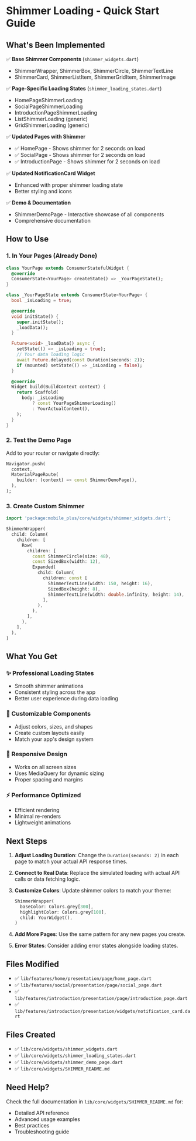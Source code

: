 # Shimmer Loading - Quick Start Guide

## What's Been Implemented

✅ **Base Shimmer Components** (`shimmer_widgets.dart`)
- ShimmerWrapper, ShimmerBox, ShimmerCircle, ShimmerTextLine
- ShimmerCard, ShimmerListItem, ShimmerGridItem, ShimmerImage

✅ **Page-Specific Loading States** (`shimmer_loading_states.dart`)
- HomePageShimmerLoading
- SocialPageShimmerLoading
- IntroductionPageShimmerLoading
- ListShimmerLoading (generic)
- GridShimmerLoading (generic)

✅ **Updated Pages with Shimmer**
- ✅ HomePage - Shows shimmer for 2 seconds on load
- ✅ SocialPage - Shows shimmer for 2 seconds on load
- ✅ IntroductionPage - Shows shimmer for 2 seconds on load

✅ **Updated NotificationCard Widget**
- Enhanced with proper shimmer loading state
- Better styling and icons

✅ **Demo & Documentation**
- ShimmerDemoPage - Interactive showcase of all components
- Comprehensive documentation

## How to Use

### 1. In Your Pages (Already Done)

```dart
class YourPage extends ConsumerStatefulWidget {
  @override
  ConsumerState<YourPage> createState() => _YourPageState();
}

class _YourPageState extends ConsumerState<YourPage> {
  bool _isLoading = true;

  @override
  void initState() {
    super.initState();
    _loadData();
  }

  Future<void> _loadData() async {
    setState(() => _isLoading = true);
    // Your data loading logic
    await Future.delayed(const Duration(seconds: 2));
    if (mounted) setState(() => _isLoading = false);
  }

  @override
  Widget build(BuildContext context) {
    return Scaffold(
      body: _isLoading
          ? const YourPageShimmerLoading()
          : YourActualContent(),
    );
  }
}
```

### 2. Test the Demo Page

Add to your router or navigate directly:

```dart
Navigator.push(
  context,
  MaterialPageRoute(
    builder: (context) => const ShimmerDemoPage(),
  ),
);
```

### 3. Create Custom Shimmer

```dart
import 'package:mobile_plus/core/widgets/shimmer_widgets.dart';

ShimmerWrapper(
  child: Column(
    children: [
      Row(
        children: [
          const ShimmerCircle(size: 48),
          const SizedBox(width: 12),
          Expanded(
            child: Column(
              children: const [
                ShimmerTextLine(width: 150, height: 16),
                SizedBox(height: 8),
                ShimmerTextLine(width: double.infinity, height: 14),
              ],
            ),
          ),
        ],
      ),
    ],
  ),
)
```

## What You Get

### ✨ Professional Loading States
- Smooth shimmer animations
- Consistent styling across the app
- Better user experience during data loading

### 🎨 Customizable Components
- Adjust colors, sizes, and shapes
- Create custom layouts easily
- Match your app's design system

### 📱 Responsive Design
- Works on all screen sizes
- Uses MediaQuery for dynamic sizing
- Proper spacing and margins

### ⚡ Performance Optimized
- Efficient rendering
- Minimal re-renders
- Lightweight animations

## Next Steps

1. **Adjust Loading Duration**: Change the `Duration(seconds: 2)` in each page to match your actual API response times.

2. **Connect to Real Data**: Replace the simulated loading with actual API calls or data fetching logic.

3. **Customize Colors**: Update shimmer colors to match your theme:
   ```dart
   ShimmerWrapper(
     baseColor: Colors.grey[300],
     highlightColor: Colors.grey[100],
     child: YourWidget(),
   )
   ```

4. **Add More Pages**: Use the same pattern for any new pages you create.

5. **Error States**: Consider adding error states alongside loading states.

## Files Modified

- ✅ `lib/features/home/presentation/page/home_page.dart`
- ✅ `lib/features/social/presentation/page/social_page.dart`
- ✅ `lib/features/introduction/presentation/page/introduction_page.dart`
- ✅ `lib/features/introduction/presentation/widgets/notification_card.dart`

## Files Created

- ✅ `lib/core/widgets/shimmer_widgets.dart`
- ✅ `lib/core/widgets/shimmer_loading_states.dart`
- ✅ `lib/core/widgets/shimmer_demo_page.dart`
- ✅ `lib/core/widgets/SHIMMER_README.md`

## Need Help?

Check the full documentation in `lib/core/widgets/SHIMMER_README.md` for:
- Detailed API reference
- Advanced usage examples
- Best practices
- Troubleshooting guide
